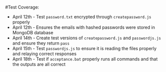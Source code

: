 #Test Coverage: 
- April 12th - Test `password.txt` encrypted through `createpassword.js` properly
- April 12th - Ensures the emails with hashed passwords were stored in MongoDB database
- April 14th - Create test versions of `createpassword.js` and `passwordjs.js` and ensure they return `pass`
- April 15th - Test `passwordjs.js` to ensure it is reading the files properly and relaying correct responses
- April 18th - Test if `acceptance.bat` properly runs all commands and that the outputs are all correct
